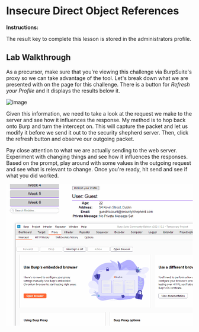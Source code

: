 # Insecure Direct Object References

**Instructions:**

The result key to complete this lesson is stored in the administrators profile.

## Lab Walkthrough

As a precursor, make sure that you're viewing this challenge via BurpSuite's proxy so we can take advantage of the tool. Let's break down what we are presented with on the page for this challenge. There is a button for *Refresh your Profile* and it displays the results below it.

![image](https://user-images.githubusercontent.com/66766340/145984253-7b8b2963-eb94-4a8e-8c40-d52314438209.png)

Given this information, we need to take a look at the request we make to the server and see how it influences the response. My method is to hop back onto Burp and turn the intercept on. This will capture the packet and let us modify it before we send it out to the security shepherd server. Then, click the refresh button and observe our outgoing packet. 

Pay close attention to what we are actually sending to the web server. Experiment with changing things and see how it influences the responses. Based on the prompt, play around with some values in the outgoing request and see what is relevant to change. Once you're ready, hit send and see if what you did worked. 

<img src="https://github.com/colton-gabertan/SecurityShepherdLabs/blob/Insecure-Direct-Object-References/IDOR.gif">
